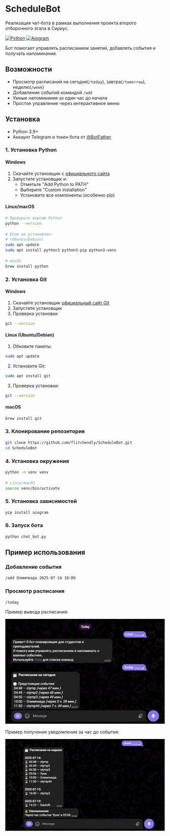 # ScheduleBot
Реализация чат-бота в рамках выполнения проекта второго отборочного этапа в Сириус.

[![Python](https://img.shields.io/badge/Python-3.9+-blue.svg)](https://www.python.org/downloads/)
[![Aiogram](https://img.shields.io/badge/Aiogram-3.x-green.svg)](https://docs.aiogram.dev/en/v3.21.0/)

Бот помогает управлять расписанием занятий, добавлять события и получать напоминания.


## Возможности
- Просмотр расписаний на сегодня(`/today`), завтра(`/tomorrow`), неделю(`/week`)
- Добавление событий командой `/add`
- Умные напоминания за один час до начала
- Простое управление через интерактивное меню


## Установка
- Python 3.9+
- Аккаунт Telegram и токен бота от [@BotFather](https://t.me/botfather)


### 1. Установка Python
#### Windows
1. Скачайте установщик с [официального сайта](https://www.python.org/downloads/)
2. Запустите установщик и:
   - Отметьте "Add Python to PATH"
   - Выберите "Custom installation"
   - Установите все компоненты (особенно pip)

#### Linux/macOS
```bash
# Проверьте версию Python 
python --version

# Если не установлен:
# (Ubuntu/Debian)
sudo apt update
sudo apt install python3 python3-pip python3-venv

# macOS 
brew install python
```
### 2. Установка Git

#### Windows
1. Скачайте установщик [официальный сайт Git](https://git-scm.com/downloads)
2. Запустите установщик
3. Проверка установки 
```bash
git --version
```

#### Linux (Ubuntu/Debian)
1. Обновите пакеты:
```bash
sudo apt update
```

2. Установите Git:
```bash
sudo apt install git
```

3. Проверка установки:
```bash
git --version
```

#### macOS
```bash
brew install git
```

### 3. Клонирование репозитория 
```bash
git clone https://github.com/flitchendly/ScheduleBot.git
cd ScheduleBot
```

### 4. Установка окружения
```bash
python -m venv venv 

# Linux/macOS
source venv/bin/activate
```

### 5. Установка зависимостей
```bash
pip install aiogram
```

### 6. Запуск бота
```bash
python chat_bot.py
```

## Пример использования
### Добавление события
```bash
/add Олимпиада 2025-07-14 10:00
```
### Просмотр расписания
```bash
/today
```
Пример вывода расписания:

![today](examples/command_today.png)

Пример получения уведомления за час до события:

![event](examples/event.png)

